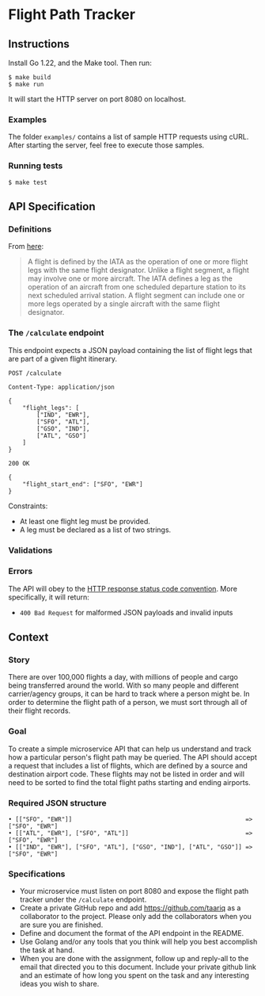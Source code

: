 # Flight Path Tracker

## Instructions

Install Go 1.22, and the Make tool. Then run:

```shell
$ make build
$ make run
```

It will start the HTTP server on port 8080 on localhost.

### Examples

The folder `examples/` contains a list of sample HTTP requests using cURL. After starting the server, feel free to execute those samples.

### Running tests

```shell
$ make test
```

## API Specification

### Definitions

From [here](https://aviation.stackexchange.com/questions/14567/what-is-the-difference-between-slice-segment-and-leg):
> A flight is defined by the IATA as the operation of one or more flight legs with the same flight designator. Unlike a flight segment, a flight may involve one or more aircraft. The IATA defines a leg as the operation of an aircraft from one scheduled departure station to its next scheduled arrival station. A flight segment can include one or more legs operated by a single aircraft with the same flight designator.

### The `/calculate` endpoint

This endpoint expects a JSON payload containing the list of flight legs that are part of a given flight itinerary.

```
POST /calculate

Content-Type: application/json

{
    "flight_legs": [
        ["IND", "EWR"], 
        ["SFO", "ATL"], 
        ["GSO", "IND"], 
        ["ATL", "GSO"]
    ]
}

200 OK

{
    "flight_start_end": ["SFO", "EWR"]
}
```

Constraints:

- At least one flight leg must be provided.
- A leg must be declared as a list of two strings.

### Validations

### Errors

The API will obey to the [HTTP response status code convention](https://developer.mozilla.org/en-US/docs/Web/HTTP/Status). More specifically, it will return:

- `400 Bad Request` for malformed JSON payloads and invalid inputs

## Context

### Story

There are over 100,000 flights a day, with millions of people and cargo being transferred around the world. With so many people and different carrier/agency groups, it can be hard to track where a person might be. In order to determine the flight path of a person, we must sort through all of their flight records.

### Goal

To create a simple microservice API that can help us understand and track how a particular person's flight path may be queried. The API should accept a request that includes a list of flights, which are defined by a source and destination airport code. These flights may not be listed in order and will need to be sorted to find the total flight paths starting and ending airports.

### Required JSON structure

```
• [["SFO", "EWR"]]                                                 => ["SFO", "EWR"]
• [["ATL", "EWR"], ["SFO", "ATL"]]                                 => ["SFO", "EWR"]
• [["IND", "EWR"], ["SFO", "ATL"], ["GSO", "IND"], ["ATL", "GSO"]] => ["SFO", "EWR"]
```

### Specifications

- Your microservice must listen on port 8080 and expose the flight path tracker under the `/calculate` endpoint.
- Create a private GitHub repo and add https://github.com/taariq as a collaborator to the project. Please only add the collaborators when you are sure you are finished.
- Define and document the format of the API endpoint in the README.
- Use Golang and/or any tools that you think will help you best accomplish the task at hand.
- When you are done with the assignment, follow up and reply-all to the email that directed you to this document. Include your private github link and an estimate of how long you spent on the task and any interesting ideas you wish to share.
